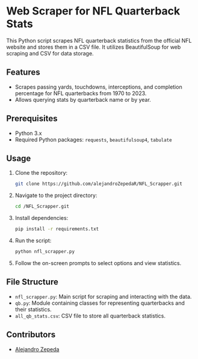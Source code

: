 # Web Scraper for NFL Quarterback Stats

This Python script scrapes NFL quarterback statistics from the official NFL website and stores them in a CSV file. It utilizes BeautifulSoup for web scraping and CSV for data storage.

## Features
- Scrapes passing yards, touchdowns, interceptions, and completion percentage for NFL quarterbacks from 1970 to 2023.
- Allows querying stats by quarterback name or by year.

## Prerequisites
- Python 3.x
- Required Python packages: `requests`, `beautifulsoup4`, `tabulate`

## Usage
1. Clone the repository:

    ```bash
    git clone https://github.com/alejandroZepedaR/NFL_Scrapper.git
    ```

2. Navigate to the project directory:

    ```bash
    cd /NFL_Scrapper.git
    ```

3. Install dependencies:

    ```bash
    pip install -r requirements.txt
    ```

4. Run the script:

    ```bash
    python nfl_scrapper.py
    ```

5. Follow the on-screen prompts to select options and view statistics.

## File Structure
- `nfl_scrapper.py`: Main script for scraping and interacting with the data.
- `qb.py`: Module containing classes for representing quarterbacks and their statistics.
- `all_qb_stats.csv`: CSV file to store all quarterback statistics.

## Contributors
- [Alejandro Zepeda](https://github.com/alejandroZepedaR)

